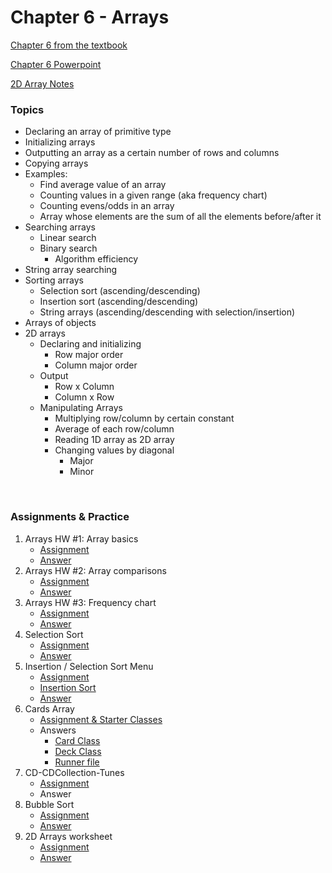 # Chapter 6 - Arrays

[Chapter 6 from the textbook](JSS_ch6.pdf)

[Chapter 6 Powerpoint](JSS_ch6_ppt.pdf)

[2D Array Notes](2d_Array_notes.pdf)



### Topics

- Declaring an array of primitive type
- Initializing arrays
- Outputting an array as a certain number of rows and columns
- Copying arrays
- Examples:
  - Find average value of an array
  - Counting values in a given range (aka frequency chart)
  - Counting evens/odds in an array
  - Array whose elements are the sum of all the elements before/after it
- Searching arrays
  - Linear search
  - Binary search
    - Algorithm efficiency
- String array searching
- Sorting arrays
  - Selection sort (ascending/descending)
  - Insertion sort (ascending/descending)
  - String arrays (ascending/descending with selection/insertion)
- Arrays of objects
- 2D arrays
  - Declaring and initializing
    - Row major order
    - Column major order
  - Output
    - Row x Column
    - Column x Row
  - Manipulating Arrays
    - Multiplying row/column by certain constant
    - Average of each row/column
    - Reading 1D array as 2D array
    - Changing values by diagonal
      - Major
      - Minor


<br>

### Assignments & Practice

1. Arrays HW #1: Array basics
   - [Assignment](Ch6_Assignments/ArraysHW1.pdf)
   - [Answer](Ch6_Answers/src/ch6/ArrayHW1.java)
2. Arrays HW #2: Array comparisons
   - [Assignment](Ch6_Assignments/ArraysHW2.pdf)
   - [Answer](Ch6_Answers/src/ch6/ArrayHW2.java)
3. Arrays HW #3: Frequency chart
   - [Assignment](Ch6_Assignments/ArraysHW3.pdf)
   - [Answer](Ch6_Answers/src/ch6/ArrayHW3.java)
4. Selection Sort
   - [Assignment](Ch6_Assignments/SelectionSort.jpg)
   - [Answer](Ch6_Answers/src/ch6/SelectionSort.java)
5. Insertion / Selection Sort Menu
   - [Assignment](Ch6_Assignments/InsertionSelectionSort.pdf)
   - [Insertion Sort](Ch6_Answers/src/ch6/InsertionSort.java)
   - [Answer](Ch6_Answers/src/ch6/SortMenu.java)
6. Cards Array
   - [Assignment & Starter Classes](Ch6_Assignments/Deck_and_Card_Class.pdf)
   - Answers
     - [Card Class](Ch6_Answers/src/ch6/Card.java)
     - [Deck Class](Ch6_Answers/src/ch6/Deck.java)
     - [Runner file](Ch6_Answers/src/ch6/UsingDeck.java)
7. CD-CDCollection-Tunes
   - [Assignment](Ch6_Assignments/CD-CDcollection-tunes.jpg)
   - Answer
8. Bubble Sort
   - [Assignment](Ch6_Assignments/BubbleSort.jpg)
   - [Answer](Ch6_Answers/src/ch6/BubbleSort.java)
9. 2D Arrays worksheet
   - [Assignment](Ch6_Assignments/2D_Array_HW_Assignment_Computer.txt)
   - [Answer](Ch6_Answers/src/ch6/Arrays2DAssignment.java)